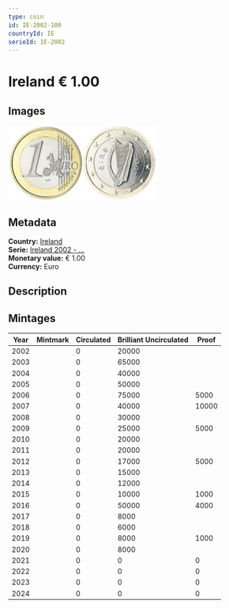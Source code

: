 ```yaml
---
type: coin
id: IE-2002-100
countryId: IE
serieId: IE-2002
---
```


# Ireland € 1.00

## Images

<img src="../../../Images/common-2002-100.webp" height="150" alt="Front image"><img src="Images/ireland-2002-100.webp" height="150" alt="Back image">

## Metadata

**Country:** [Ireland](../index.md)\
**Serie:** [Ireland 2002 - ...](index.md)\
**Monetary value:** € 1.00\
**Currency:** Euro

## Description

## Mintages

| Year | Mintmark | Circulated | Brilliant Uncirculated | Proof |
| ---- | -------- | ---------- | ---------------------- | ----- |
| 2002 |          | 0          | 20000                  |       |
| 2003 |          | 0          | 65000                  |       |
| 2004 |          | 0          | 40000                  |       |
| 2005 |          | 0          | 50000                  |       |
| 2006 |          | 0          | 75000                  | 5000  |
| 2007 |          | 0          | 40000                  | 10000 |
| 2008 |          | 0          | 30000                  |       |
| 2009 |          | 0          | 25000                  | 5000  |
| 2010 |          | 0          | 20000                  |       |
| 2011 |          | 0          | 20000                  |       |
| 2012 |          | 0          | 17000                  | 5000  |
| 2013 |          | 0          | 15000                  |       |
| 2014 |          | 0          | 12000                  |       |
| 2015 |          | 0          | 10000                  | 1000  |
| 2016 |          | 0          | 50000                  | 4000  |
| 2017 |          | 0          | 8000                   |       |
| 2018 |          | 0          | 6000                   |       |
| 2019 |          | 0          | 8000                   | 1000  |
| 2020 |          | 0          | 8000                   |       |
| 2021 |          | 0          | 0                      | 0     |
| 2022 |          | 0          | 0                      | 0     |
| 2023 |          | 0          | 0                      | 0     |
| 2024 |          | 0          | 0                      | 0     |
